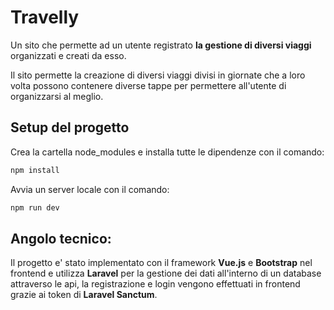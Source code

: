 # Travelly
Un sito che permette ad un utente registrato **la gestione di diversi viaggi** organizzati e creati da esso.

Il sito permette la creazione di diversi viaggi divisi in giornate che a loro volta possono contenere diverse tappe per permettere all'utente di organizzarsi al meglio.

## Setup del progetto

Crea la cartella node_modules e installa tutte le dipendenze con il comando:
```sh
npm install
```

Avvia un server locale con il comando:
```sh
npm run dev
```

## Angolo tecnico:
Il progetto e' stato implementato con il framework **Vue.js** e **Bootstrap** nel frontend e utilizza **Laravel** per la gestione dei dati all'interno di un database attraverso le api, la registrazione e login vengono effettuati in frontend grazie ai token di **Laravel Sanctum**.

